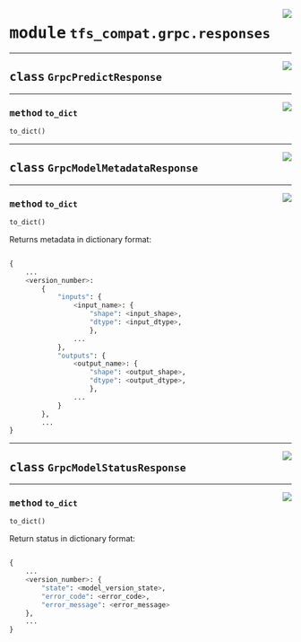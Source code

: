 <!-- markdownlint-disable -->

<a href="../../../../client/python/lib/ovmsclient/tfs_compat/grpc/responses.py#L0"><img align="right" style="float:right;" src="https://img.shields.io/badge/-source-cccccc?style=flat-square"></a>

# <kbd>module</kbd> `tfs_compat.grpc.responses`

---

<a href="../../../../client/python/lib/ovmsclient/tfs_compat/grpc/responses.py#L24"><img align="right" style="float:right;" src="https://img.shields.io/badge/-source-cccccc?style=flat-square"></a>

## <kbd>class</kbd> `GrpcPredictResponse`

---

<a href="../../../../client/python/lib/ovmsclient/tfs_compat/grpc/responses.py#L25"><img align="right" style="float:right;" src="https://img.shields.io/badge/-source-cccccc?style=flat-square"></a>

### <kbd>method</kbd> `to_dict`

```python
to_dict()
```

---

<a href="../../../../client/python/lib/ovmsclient/tfs_compat/grpc/responses.py#L33"><img align="right" style="float:right;" src="https://img.shields.io/badge/-source-cccccc?style=flat-square"></a>

## <kbd>class</kbd> `GrpcModelMetadataResponse`

---

<a href="../../../../client/python/lib/ovmsclient/tfs_compat/grpc/responses.py#L35"><img align="right" style="float:right;" src="https://img.shields.io/badge/-source-cccccc?style=flat-square"></a>

### <kbd>method</kbd> `to_dict`

```python
to_dict()
```
Returns metadata in dictionary format: 

``` python

{
    ...          
    <version_number>: 
        {
            "inputs": {
                <input_name>: {
                    "shape": <input_shape>,
                    "dtype": <input_dtype>,
                    },                      
                ...              
            },           
            "outputs": {
                <output_name>: {
                    "shape": <output_shape>,
                    "dtype": <output_dtype>,
                    },
                ...              
            }
        },          
        ...      
} 

```
---

<a href="../../../../client/python/lib/ovmsclient/tfs_compat/grpc/responses.py#L66"><img align="right" style="float:right;" src="https://img.shields.io/badge/-source-cccccc?style=flat-square"></a>

## <kbd>class</kbd> `GrpcModelStatusResponse`

---

<a href="../../../../client/python/lib/ovmsclient/tfs_compat/grpc/responses.py#L68"><img align="right" style="float:right;" src="https://img.shields.io/badge/-source-cccccc?style=flat-square"></a>

### <kbd>method</kbd> `to_dict`

```python
to_dict()
```


Return status in dictionary format:

```python

{
    ...
    <version_number>: {
        "state": <model_version_state>, 
        "error_code": <error_code>, 
        "error_message": <error_message>
    },          
    ...      
} 
```
